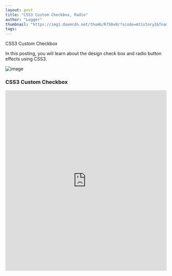 ```yaml
---
layout: post
title: "CSS3 Custom Checkbox, Radio"
author: "Logger"
thumbnail: "https://img1.daumcdn.net/thumb/R750x0/?scode=mtistory2&fname=https%3A%2F%2Ft1.daumcdn.net%2Fcfile%2Ftistory%2F265B623B57577C0019"
tags: 
---
```



CSS3 Custom Checkbox

In this posting, you will learn about the design check box and radio button effects using CSS3.

![image](https://t1.daumcdn.net/cfile/tistory/265B623B57577C0019)

### CSS3 Custom Checkbox

<iframe allowfullscreen="true" allowpaymentrequest="true" allowtransparency="true" class="cp_embed_iframe " frameborder="0" height="565" width="100%" name="cp_embed_1" scrolling="no" src="https://codepen.io/jaehee/embed/oLjMpr?height=565&amp;theme-id=19458&amp;slug-hash=oLjMpr&amp;default-tab=css%2Cresult&amp;user=jaehee&amp;embed-version=2&amp;name=cp_embed_1" style="width: 100%; overflow:hidden; display:block;" title="CodePen Embed" loading="lazy" id="cp_embed_oLjMpr"></iframe>